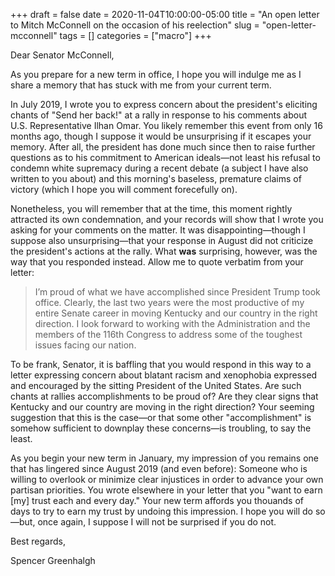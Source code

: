 +++ 
draft = false
date = 2020-11-04T10:00:00-05:00
title = "An open letter to Mitch McConnell on the occasion of his reelection"
slug = "open-letter-mcconnell" 
tags = []
categories = ["macro"]
+++

Dear Senator McConnell,

As you prepare for a new term in office, I hope you will indulge me as I share a memory that has stuck with me from your current term. 

In July 2019, I wrote you to express concern about the president's eliciting chants of "Send her back!" at a rally in response to his comments about U.S. Representative Ilhan Omar. You likely remember this event from only 16 months ago, though I suppose it would be unsurprising if it escapes your memory. After all, the president has done much since then to raise further questions as to his commitment to American ideals—not least his refusal to condemn white supremacy during a recent debate (a subject I have also written to you about) and this morning's baseless, premature claims of victory (which I hope you will comment forecefully on).

Nonetheless, you will remember that at the time, this moment rightly attracted its own condemnation, and your records will show that I wrote you asking for your comments on the matter. It was disappointing—though I suppose also unsurprising—that your response in August did not criticize the president's actions at the rally. What **was** surprising, however, was the way that you responded instead. Allow me to quote verbatim from your letter: 

> I’m proud of what we have accomplished since President Trump took office. Clearly, the last two years were the most productive of my entire Senate career in moving Kentucky and our country in the right direction. I look forward to working with the Administration and the members of the 116th Congress to address some of the toughest issues facing our nation.

To be frank, Senator, it is baffling that you would respond in this way to a letter expressing concern about blatant racism and xenophobia expressed and encouraged by the sitting President of the United States. Are such chants at rallies accomplishments to be proud of? Are they clear signs that Kentucky and our country are moving in the right direction? Your seeming suggestion that this is the case—or that some other "accomplishment" is somehow sufficient to downplay these concerns—is troubling, to say the least. 

As you begin your new term in January, my impression of you remains one that has lingered since August 2019 (and even before): Someone who is willing to overlook or minimize clear injustices in order to advance your own partisan priorities. You wrote elsewhere in your letter that you "want to earn [my] trust each and every day." Your new term affords you thouands of days to try to earn my trust by undoing this impression. I hope you will do so—but, once again, I suppose I will not be surprised if you do not.

Best regards,

Spencer Greenhalgh

